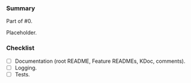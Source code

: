 ### Summary

Part of #0.

Placeholder.

### Checklist

- [ ] Documentation (root README, Feature READMEs, KDoc, comments).
- [ ] Logging.
- [ ] Tests.
